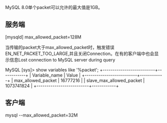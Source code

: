 MySQL 8.0单个packet可以允许的最大值是1GB。
## 服务端
[mysqld]
max_allowed_packet=128M

当传输的packet大于max_allowed_packet时，触发错误EN_NET_PACKET_TOO_LARGE,并且关闭Connection。在有的客户端中也会显示信息Lost connection to MySQL server during query

MySQL [sys]> show variables like '%packet';
+--------------------------+------------+
| Variable_name            | Value      |
+--------------------------+------------+
| max_allowed_packet       | 16777216   |
| slave_max_allowed_packet | 1073741824 |
+--------------------------+------------+

## 客户端
mysql --max_allowed_packet=32M

